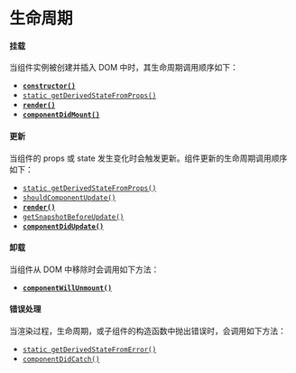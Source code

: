 # 生命周期
#### 挂载

当组件实例被创建并插入 DOM 中时，其生命周期调用顺序如下：

-   [**`constructor()`**](https://zh-hans.reactjs.org/docs/react-component.html#constructor)
-   [`static getDerivedStateFromProps()`](https://zh-hans.reactjs.org/docs/react-component.html#static-getderivedstatefromprops)
-   [**`render()`**](https://zh-hans.reactjs.org/docs/react-component.html#render)
-   [**`componentDidMount()`**](https://zh-hans.reactjs.org/docs/react-component.html#componentdidmount)

#### 更新

当组件的 props 或 state 发生变化时会触发更新。组件更新的生命周期调用顺序如下：

-   [`static getDerivedStateFromProps()`](https://zh-hans.reactjs.org/docs/react-component.html#static-getderivedstatefromprops)
-   [`shouldComponentUpdate()`](https://zh-hans.reactjs.org/docs/react-component.html#shouldcomponentupdate)
-   [**`render()`**](https://zh-hans.reactjs.org/docs/react-component.html#render)
-   [`getSnapshotBeforeUpdate()`](https://zh-hans.reactjs.org/docs/react-component.html#getsnapshotbeforeupdate)
-   [**`componentDidUpdate()`**](https://zh-hans.reactjs.org/docs/react-component.html#componentdidupdate)

#### 卸载

当组件从 DOM 中移除时会调用如下方法：

-   [**`componentWillUnmount()`**](https://zh-hans.reactjs.org/docs/react-component.html#componentwillunmount)


#### 错误处理

当渲染过程，生命周期，或子组件的构造函数中抛出错误时，会调用如下方法：

-   [`static getDerivedStateFromError()`](https://zh-hans.reactjs.org/docs/react-component.html#static-getderivedstatefromerror)
-   [`componentDidCatch()`](https://zh-hans.reactjs.org/docs/react-component.html#componentdidcatch)